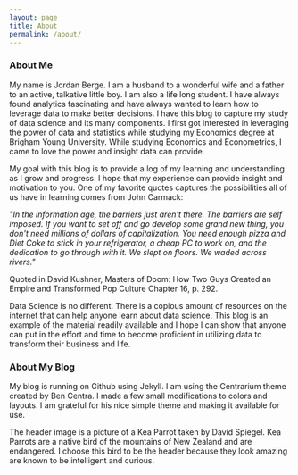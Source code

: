 ```yaml
---
layout: page
title: About
permalink: /about/
---
```


### About Me

My name is Jordan Berge. I am a husband to a wonderful wife and a father to an active, talkative little boy. I am also a life long student. I have always found analytics fascinating and have always wanted to learn how to leverage data to make better decisions. I have this blog to capture my study of data science and its many components. I first got interested in leveraging the power of data and statistics while studying my Economics degree at Brigham Young University. While studying Economics and Econometrics, I came to love the power and insight data can provide.

My goal with this blog is to provide a log of my learning and understanding as I grow and progress. I hope that my experience can provide insight and motivation to you. One of my favorite quotes captures the possibilities all of us have in learning comes from John Carmack:

*"In the information age, the barriers just aren't there. The barriers are self imposed. If you want to set off and go develop some grand new thing, you don't need millions of dollars of capitalization. You need enough pizza and Diet Coke to stick in your refrigerator, a cheap PC to work on, and the dedication to go through with it. We slept on floors. We waded across rivers."*

Quoted in David Kushner, Masters of Doom: How Two Guys Created an Empire and Transformed Pop Culture Chapter 16, p. 292.

Data Science is no different. There is a copious amount of resources on the internet that can help anyone learn about data science. This blog is an example of the material readily available and I hope I can show that anyone can put in the effort and time to become proficient in utilizing data to transform their business and life.

### About My Blog

My blog is running on Github using Jekyll. I am using the Centrarium theme created by Ben Centra. I made a few small modifications to colors and layouts. I am grateful for his nice simple theme and making it available for use.

The header image is a picture of a Kea Parrot taken by David Spiegel. Kea Parrots are a native bird of the mountains of New Zealand and are endangered. I choose this bird to be the header because they look amazing are known to be intelligent and curious.
